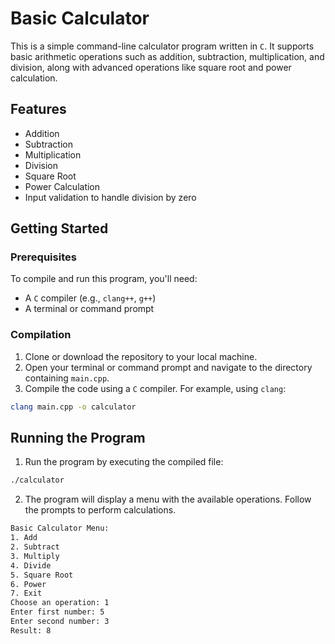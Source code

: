 # Basic Calculator

This is a simple command-line calculator program written in `C`. It supports basic arithmetic operations such as addition, subtraction, multiplication, and division, along with advanced operations like square root and power calculation.

## Features

- Addition
- Subtraction
- Multiplication
- Division
- Square Root
- Power Calculation
- Input validation to handle division by zero

## Getting Started

### Prerequisites

To compile and run this program, you'll need:

- A `C` compiler (e.g., `clang++`, `g++`)
- A terminal or command prompt

### Compilation

1. Clone or download the repository to your local machine.
2. Open your terminal or command prompt and navigate to the directory containing `main.cpp`.
3. Compile the code using a `C` compiler. For example, using `clang`:

```bash
clang main.cpp -o calculator
```

## Running the Program

1. Run the program by executing the compiled file:

```bash
./calculator
```

2. The program will display a menu with the available operations. Follow the prompts to perform calculations.

```bash
Basic Calculator Menu:
1. Add
2. Subtract
3. Multiply
4. Divide
5. Square Root
6. Power
7. Exit
Choose an operation: 1
Enter first number: 5
Enter second number: 3
Result: 8
```
